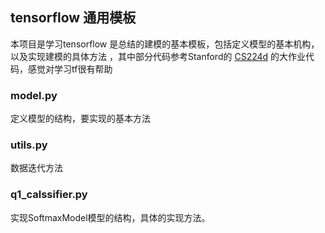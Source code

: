 ## tensorflow 通用模板
本项目是学习tensorflow 是总结的建模的基本模板，包括定义模型的基本机构，以及实现建模的具体方法
，其中部分代码参考Stanford的 [CS224d](http://cs224d.stanford.edu/syllabus.html) 的大作业代码，感觉对学习tf很有帮助
### model.py
定义模型的结构，要实现的基本方法
### utils.py
数据迭代方法

### q1_calssifier.py
实现SoftmaxModel模型的结构，具体的实现方法。

